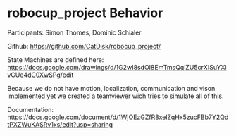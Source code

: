 # robocup_project Behavior
Participants: Simon Thomes, Dominic Schialer

Github: https://github.com/CatDisk/robocup_project/

State Machines are defined here: https://docs.google.com/drawings/d/1G2wI8sdOI8EmTmsQqiZU5crXISuYXivCUe4dC0XwSPg/edit

Because we do not have motion, localization, communication and vison implemented yet we created a teamviewer wich tries to simulate all of this.

Documentation: https://docs.google.com/document/d/1WjOEzGZfR8xelZqHx5zucFBb7Y2QdtPXZWuKASRv1xs/edit?usp=sharing
